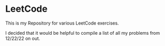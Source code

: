 # LeetCode
 
This is my Repository for various LeetCode exercises.

I decided that it would be helpful to compile a list of all my problems from 12/22/22 on out.